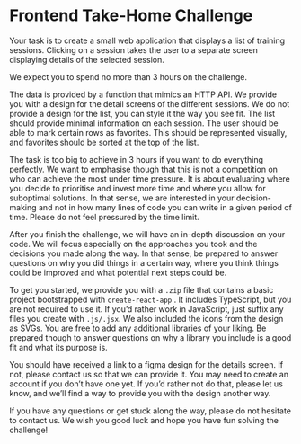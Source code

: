 # Frontend Take-Home Challenge

Your task is to create a small web application that displays a list of training sessions. Clicking on a session takes
the user to a separate screen displaying details of the selected session.

We expect you to spend no more than 3 hours on the challenge.

The data is provided by a function that mimics an HTTP API. We provide you with a design for the detail screens of the
different sessions. We do not provide a design for the list, you can style it the way you see fit. The list should
provide minimal information on each session. The user should be able to mark certain rows as favorites. This should be
represented visually, and favorites should be sorted at the top of the list.

The task is too big to achieve in 3 hours if you want to do everything perfectly. We want to emphasise though that this
is not a competition on who can achieve the most under time pressure. It is about evaluating where you decide to
prioritise and invest more time and where you allow for suboptimal solutions. In that sense, we are interested in your
decision-making and not in how many lines of code you can write in a given period of time. Please do not feel pressured
by the time limit.

After you finish the challenge, we will have an in-depth discussion on your code. We will focus especially on the
approaches you took and the decisions you made along the way. In that sense, be prepared to answer questions on why you
did things in a certain way, where you think things could be improved and what potential next steps could be.

To get you started, we provide you with a `.zip` file that contains a basic project bootstrapped with `create-react-app`
. It includes TypeScript, but you are not required to use it. If you’d rather work in JavaScript, just suffix any files
you create with `.js/.jsx`. We also included the icons from the design as SVGs. You are free to add any additional
libraries of your liking. Be prepared though to answer questions on why a library you include is a good fit and what its
purpose is.

You should have received a link to a figma design for the details screen. If not, please contact us so that we can
provide it. You may need to create an account if you don’t have one yet. If you’d rather not do that, please let us
know, and we’ll find a way to provide you with the design another way.

If you have any questions or get stuck along the way, please do not hesitate to contact us. We wish you good luck and
hope you have fun solving the challenge!
